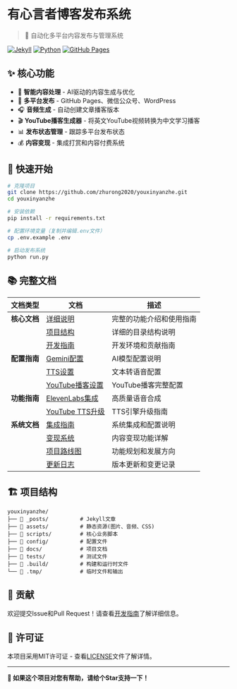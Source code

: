 # 有心言者博客发布系统

> 🚀 自动化多平台内容发布与管理系统

[![Jekyll](https://img.shields.io/badge/Jekyll-CC0000?style=flat&logo=Jekyll&logoColor=white)](https://jekyllrb.com/)
[![Python](https://img.shields.io/badge/Python-3776AB?style=flat&logo=python&logoColor=white)](https://python.org/)
[![GitHub Pages](https://img.shields.io/badge/GitHub%20Pages-222222?style=flat&logo=GitHub%20Pages&logoColor=white)](https://pages.github.com/)

## ✨ 核心功能

- 📝 **智能内容处理** - AI驱动的内容生成与优化
- 🚀 **多平台发布** - GitHub Pages、微信公众号、WordPress
- 🎧 **音频生成** - 自动创建文章播客版本
- 🎬 **YouTube播客生成器** - 将英文YouTube视频转换为中文学习播客
- 📊 **发布状态管理** - 跟踪多平台发布状态
- 💰 **内容变现** - 集成打赏和内容付费系统

## 🚀 快速开始

```bash
# 克隆项目
git clone https://github.com/zhurong2020/youxinyanzhe.git
cd youxinyanzhe

# 安装依赖
pip install -r requirements.txt

# 配置环境变量（复制并编辑.env文件）
cp .env.example .env

# 启动发布系统
python run.py
```

## 📚 完整文档

| 文档类型 | 文档 | 描述 |
|---------|------|------|
| **核心文档** | [详细说明](docs/README.md) | 完整的功能介绍和使用指南 |
| | [项目结构](docs/PROJECT_STRUCTURE.md) | 详细的目录结构说明 |
| | [开发指南](docs/DEVELOPMENT.md) | 开发环境和贡献指南 |
| **配置指南** | [Gemini配置](docs/setup/gemini_setup.md) | AI模型配置说明 |
| | [TTS设置](docs/setup/tts_setup.md) | 文本转语音配置 |
| | [YouTube播客设置](docs/setup/youtube_podcast_setup.md) | YouTube播客完整配置 |
| **功能指南** | [ElevenLabs集成](docs/guides/elevenlabs_integration_guide.md) | 高质量语音合成 |
| | [YouTube TTS升级](docs/guides/youtube_tts_upgrade_guide.md) | TTS引擎升级指南 |
| **系统文档** | [集成指南](docs/INTEGRATION_GUIDE.md) | 系统集成和配置说明 |
| | [变现系统](docs/REWARD_SYSTEM.md) | 内容变现功能详解 |
| | [项目路线图](docs/ROADMAP.md) | 功能规划和发展方向 |
| | [更新日志](docs/CHANGELOG.md) | 版本更新和变更记录 |

## 🏗️ 项目结构

```
youxinyanzhe/
├── 📁 _posts/          # Jekyll文章
├── 📁 assets/          # 静态资源(图片、音频、CSS)
├── 📁 scripts/         # 核心业务脚本
├── 📁 config/          # 配置文件
├── 📁 docs/            # 项目文档
├── 📁 tests/           # 测试文件
├── 📁 .build/          # 构建和运行时文件
└── 📁 .tmp/            # 临时文件和输出
```

## 🤝 贡献

欢迎提交Issue和Pull Request！请查看[开发指南](docs/DEVELOPMENT.md)了解详细信息。

## 📄 许可证

本项目采用MIT许可证 - 查看[LICENSE](LICENSE)文件了解详情。

---

**🌟 如果这个项目对您有帮助，请给个Star支持一下！**